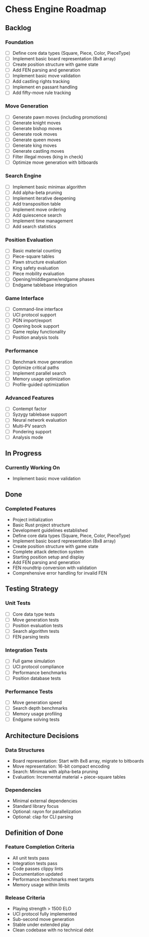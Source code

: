 # Chess Engine Roadmap

## Backlog

### Foundation
- [ ] Define core data types (Square, Piece, Color, PieceType)
- [ ] Implement basic board representation (8x8 array)
- [ ] Create position structure with game state
- [ ] Add FEN parsing and generation
- [ ] Implement basic move validation
- [ ] Add castling rights tracking
- [ ] Implement en passant handling
- [ ] Add fifty-move rule tracking

### Move Generation
- [ ] Generate pawn moves (including promotions)
- [ ] Generate knight moves
- [ ] Generate bishop moves
- [ ] Generate rook moves
- [ ] Generate queen moves
- [ ] Generate king moves
- [ ] Generate castling moves
- [ ] Filter illegal moves (king in check)
- [ ] Optimize move generation with bitboards

### Search Engine
- [ ] Implement basic minimax algorithm
- [ ] Add alpha-beta pruning
- [ ] Implement iterative deepening
- [ ] Add transposition table
- [ ] Implement move ordering
- [ ] Add quiescence search
- [ ] Implement time management
- [ ] Add search statistics

### Position Evaluation
- [ ] Basic material counting
- [ ] Piece-square tables
- [ ] Pawn structure evaluation
- [ ] King safety evaluation
- [ ] Piece mobility evaluation
- [ ] Opening/middlegame/endgame phases
- [ ] Endgame tablebase integration

### Game Interface
- [ ] Command-line interface
- [ ] UCI protocol support
- [ ] PGN import/export
- [ ] Opening book support
- [ ] Game replay functionality
- [ ] Position analysis tools

### Performance
- [ ] Benchmark move generation
- [ ] Optimize critical paths
- [ ] Implement parallel search
- [ ] Memory usage optimization
- [ ] Profile-guided optimization

### Advanced Features
- [ ] Contempt factor
- [ ] Syzygy tablebase support
- [ ] Neural network evaluation
- [ ] Multi-PV search
- [ ] Pondering support
- [ ] Analysis mode

## In Progress

### Currently Working On
- Implement basic move validation

## Done

### Completed Features
- Project initialization
- Basic Rust project structure
- Development guidelines established
- Define core data types (Square, Piece, Color, PieceType)
- Implement basic board representation (8x8 array)
- Create position structure with game state
- Complete attack detection system
- Starting position setup and display
- Add FEN parsing and generation
- FEN roundtrip conversion with validation
- Comprehensive error handling for invalid FEN

## Testing Strategy

### Unit Tests
- [ ] Core data type tests
- [ ] Move generation tests
- [ ] Position evaluation tests
- [ ] Search algorithm tests
- [ ] FEN parsing tests

### Integration Tests
- [ ] Full game simulation
- [ ] UCI protocol compliance
- [ ] Performance benchmarks
- [ ] Position database tests

### Performance Tests
- [ ] Move generation speed
- [ ] Search depth benchmarks
- [ ] Memory usage profiling
- [ ] Endgame solving tests

## Architecture Decisions

### Data Structures
- Board representation: Start with 8x8 array, migrate to bitboards
- Move representation: 16-bit compact encoding
- Search: Minimax with alpha-beta pruning
- Evaluation: Incremental material + piece-square tables

### Dependencies
- Minimal external dependencies
- Standard library focus
- Optional: rayon for parallelization
- Optional: clap for CLI parsing

## Definition of Done

### Feature Completion Criteria
- All unit tests pass
- Integration tests pass
- Code passes clippy lints
- Documentation updated
- Performance benchmarks meet targets
- Memory usage within limits

### Release Criteria
- Playing strength > 1500 ELO
- UCI protocol fully implemented
- Sub-second move generation
- Stable under extended play
- Clean codebase with no technical debt